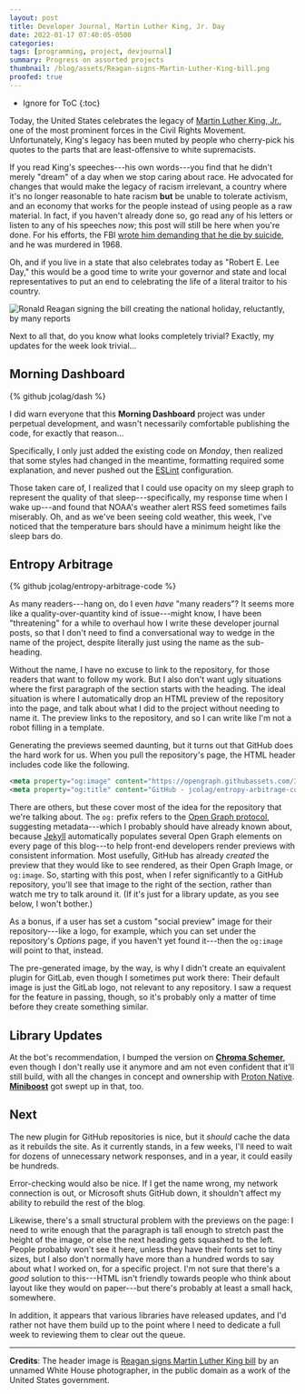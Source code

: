 ```yaml
---
layout: post
title: Developer Journal, Martin Luther King, Jr. Day
date: 2022-01-17 07:40:05-0500
categories:
tags: [programming, project, devjournal]
summary: Progress on assorted projects
thumbnail: /blog/assets/Reagan-signs-Martin-Luther-King-bill.png
proofed: true
---
```


* Ignore for ToC
{:toc}

Today, the United States celebrates the legacy of [Martin Luther King, Jr.](https://en.wikipedia.org/wiki/Martin_Luther_King_Jr.), one of the most prominent forces in the Civil Rights Movement.  Unfortunately, King's legacy has been muted by people who cherry-pick his quotes to the parts that are least-offensive to white supremacists.

If you read King's speeches---his own words---you find that he didn't merely "dream" of a day when we stop caring about race.  He advocated for changes that would make the legacy of racism irrelevant, a country where it's no longer reasonable to hate racism **but** be unable to tolerate activism, and an economy that works for the people instead of using people as a raw material.  In fact, if you haven't already done so, go read any of his letters or listen to any of his speeches *now*; this post will still be here when you're done.  For his efforts, the FBI [wrote him demanding that he die by suicide](https://en.wikisource.org/wiki/FBI%E2%80%93King_suicide_letter), and he was murdered in 1968.

Oh, and if you live in a state that also celebrates today as "Robert E. Lee Day," this would be a good time to write your governor and state and local representatives to put an end to celebrating the life of a literal traitor to his country.

![Ronald Reagan signing the bill creating the national holiday, reluctantly, by many reports](/blog/assets/Reagan-signs-Martin-Luther-King-bill.png "I don't credit the actor with much good, but like they say, even stopped clocks get to be right occasionally.")

Next to all that, do you know what looks completely trivial?  Exactly, my updates for the week look trivial...

## Morning Dashboard

{% github jcolag/dash %}

I did warn everyone that this **Morning Dashboard** project was under perpetual development, and wasn't necessarily comfortable publishing the code, for exactly that reason...

Specifically, I only just added the existing code on *Monday*, then realized that some styles had changed in the meantime, formatting required some explanation, and never pushed out the [ESLint](https://eslint.org/) configuration.

Those taken care of, I realized that I could use opacity on my sleep graph to represent the quality of that sleep---specifically, my response time when I wake up---and found that NOAA's weather alert RSS feed sometimes fails miserably.  Oh, and as we've been seeing cold weather, this week, I've noticed that the temperature bars should have a minimum height like the sleep bars do.

## Entropy Arbitrage

{% github jcolag/entropy-arbitrage-code %}

As many readers---hang on, do I even *have* "many readers"?  It seems more like a quality-over-quantity kind of issue---might know, I have been "threatening" for a while to overhaul how I write these developer journal posts, so that I don't need to find a conversational way to wedge in the name of the project, despite literally just using the name as the sub-heading.

Without the name, I have no excuse to link to the repository, for those readers that want to follow my work.  But I also don't want ugly situations where the first paragraph of the section starts with the heading.  The ideal situation is where I automatically drop an HTML preview of the repository into the page, and talk about what I did to the project without needing to name it.  The preview links to the repository, and so I can write like I'm not a robot filling in a template.

Generating the previews seemed daunting, but it turns out that GitHub does the hard work for us.  When you pull the repository's page, the HTML header includes code like the following.

```html
<meta property="og:image" content="https://opengraph.githubassets.com/36c65911525fc7e087ae456e86d88e26638a837ef2e992cac5e55bd465b18044/jcolag/entropy-arbitrage-code" />
<meta property="og:title" content="GitHub - jcolag/entropy-arbitrage-code: The Jekyll blog for https://john.colagioia.net/blog" />
```

There are others, but these cover most of the idea for the repository that we're talking about.  The `og:` prefix refers to the [Open Graph protocol](https://www.ogp.me/), suggesting metadata---which I probably should have already known about, because [Jekyll](https://jekyllrb.com/) automatically populates several Open Graph elements on every page of this blog---to help front-end developers render previews with consistent information.  Most usefully, GitHub has already *created* the preview that they would like to see rendered, as their Open Graph Image, or `og:image`.  So, starting with this post, when I refer significantly to a GitHub repository, you'll see that image to the right of the section, rather than watch me try to talk around it.  (If it's just for a library update, as you see below, I won't bother.)

As a bonus, if a user has set a custom "social preview" image for their repository---like a logo, for example, which you can set under the repository's *Options* page, if you haven't yet found it---then the `og:image` will point to that, instead.

The pre-generated image, by the way, is why I didn't create an equivalent plugin for GitLab, even though I sometimes put work there:  Their default image is just the GitLab logo, not relevant to any repository.  I saw a request for the feature in passing, though, so it's probably only a matter of time before they create something similar.

## Library Updates

At the bot's recommendation, I bumped the version on [**Chroma Schemer**](https://github.com/jcolag/chroma-schemer), even though I don't really use it anymore and am not even confident that it'll still build, with all the changes in concept and ownership with [Proton Native](https://proton-native.js.org/#/).  [**Miniboost**](https://github.com/jcolag/Miniboost) got swept up in that, too.

## Next

The new plugin for GitHub repositories is nice, but it *should* cache the data as it rebuilds the site.  As it currently stands, in a few weeks, I'll need to wait for dozens of unnecessary network responses, and in a year, it could easily be hundreds.

Error-checking would also be nice.  If I get the name wrong, my network connection is out, or Microsoft shuts GitHub down, it shouldn't affect my ability to rebuild the rest of the blog.

Likewise, there's a small structural problem with the previews on the page:  I need to write enough that the paragraph is tall enough to stretch past the height of the image, or else the next heading gets squashed to the left.  People probably won't see it here, unless they have their fonts set to tiny sizes, but I also don't normally have more than a hundred words to say about what I worked on, for a specific project.  I'm not sure that there's a *good* solution to this---HTML isn't friendly towards people who think about layout like they would on paper---but there's probably at least a small hack, somewhere.

In addition, it appears that various libraries have released updates, and I'd rather not have them build up to the point where I need to dedicate a full week to reviewing them to clear out the queue.

* * *

**Credits**:  The header image is [Reagan signs Martin Luther King bill](https://commons.wikimedia.org/wiki/File:Reagan_signs_Martin_Luther_King_bill.jpg) by an unnamed White House photographer, in the public domain as a work of the United States government.
